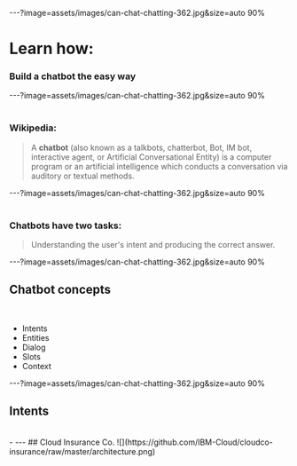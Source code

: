 ---?image=assets/images/can-chat-chatting-362.jpg&size=auto 90%
# Learn how:
### Build a chatbot the easy way

---?image=assets/images/can-chat-chatting-362.jpg&size=auto 90%
<br>
<br>
### Wikipedia:
> A **chatbot** (also known as a talkbots, chatterbot, Bot, IM bot, interactive agent, or Artificial Conversational Entity) is a computer program or an artificial intelligence which conducts a conversation via auditory or textual methods.   

---?image=assets/images/can-chat-chatting-362.jpg&size=auto 90%
<br>
<br>


### Chatbots have two tasks:
> Understanding the user's intent and producing the correct answer.

---?image=assets/images/can-chat-chatting-362.jpg&size=auto 90%
## Chatbot concepts
<br>

- Intents
- Entities
- Dialog
- Slots
- Context

---?image=assets/images/can-chat-chatting-362.jpg&size=auto 90%
## Intents
<br>
-
---
## Cloud Insurance Co.
![](https://github.com/IBM-Cloud/cloudco-insurance/raw/master/architecture.png)
